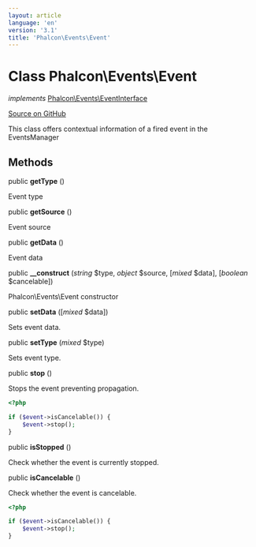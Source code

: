 ```yaml
---
layout: article
language: 'en'
version: '3.1'
title: 'Phalcon\Events\Event'
---
```

# Class **Phalcon\Events\Event**

*implements* [Phalcon\Events\EventInterface](/3.1/en/api/Phalcon_Events_EventInterface)

<a href="https://github.com/phalcon/cphalcon/tree/v3.1.0/phalcon/events/event.zep" class="btn btn-default btn-sm">Source on GitHub</a>

This class offers contextual information of a fired event in the EventsManager


## Methods
public  **getType** ()

Event type



public  **getSource** ()

Event source



public  **getData** ()

Event data



public  **__construct** (*string* $type, *object* $source, [*mixed* $data], [*boolean* $cancelable])

Phalcon\Events\Event constructor



public  **setData** ([*mixed* $data])

Sets event data.



public  **setType** (*mixed* $type)

Sets event type.



public  **stop** ()

Stops the event preventing propagation.

```php
<?php

if ($event->isCancelable()) {
    $event->stop();
}

```



public  **isStopped** ()

Check whether the event is currently stopped.



public  **isCancelable** ()

Check whether the event is cancelable.

```php
<?php

if ($event->isCancelable()) {
    $event->stop();
}

```



